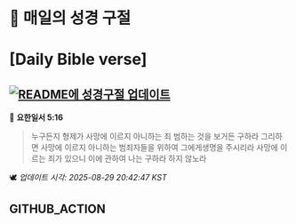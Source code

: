 # 🙏 매일의 성경 구절
# [Daily Bible verse]
## [![README에 성경구절 업데이트](https://github.com/DONGSUKA/first_test/actions/workflows/update-readme-bible.yml/badge.svg)](https://github.com/DONGSUKA/first_test/actions/workflows/update-readme-bible.yml)
<!-- START_BIBLE_VERSE -->
📖 **요한일서 5:16**
> 누구든지 형제가 사망에 이르지 아니하는 죄 범하는 것을 보거든 구하라 그리하면 사망에 이르지 아니하는 범죄자들을 위하여 그에게생명을 주시리라 사망에 이르는 죄가 있으니 이에 관하여 나는 구하라 하지 않노라

🕊️ _업데이트 시각: 2025-08-29 20:42:47 KST_
  <!-- END_BIBLE_VERSE -->
## GITHUB_ACTION
